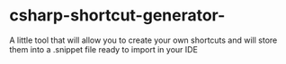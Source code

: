 # csharp-shortcut-generator-
A little tool that will allow you to create your own shortcuts and will store them into a .snippet file ready to import in your IDE
